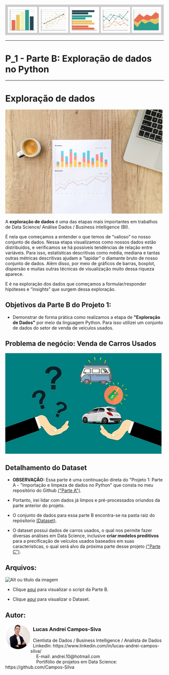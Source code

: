 ![Alt ou título da imagem](https://raw.githubusercontent.com/Campos-Silva/Projeto_01_Parte_B_Exploracao_de_dados_no_Python/main/exploracao_de_dados_v_2.png)

________________________________________________________________________________________________________________________________________________


# P_1 - Parte B: Exploração de dados no Python

________________________________________________________________________________________________________________________________________________


# Exploração de dados

 <left>
<img src="https://raw.githubusercontent.com/Campos-Silva/Projeto_01_Parte_B_Exploracao_de_dados_no_Python/main/exploracao_5.jpg" width="500" />
</left>

 A **exploração de dados** é uma das etapas mais importantes em trabalhos de Data Science/ Análise Dados / Business intelligence (BI).


 

 É nela que começamos a entender o que temos de “valioso” no nosso conjunto de dados. Nessa etapa visualizamos como nossos dados estão distribuídos, e verificamos se há possíveis tendências de relação entre variáveis. Para isso, estatísticas descritivas como média, mediana e tantas outras métricas descritivas ajudam a “lapidar” o diamante bruto de nosso conjunto de dados. Além disso, por meio de gráficos de barras, boxplot, dispersão e muitas outras técnicas de visualização muito dessa riqueza aparece.



E é na exploração dos dados que começamos a formular/responder hipóteses e “insights” que surgem dessa exploração.


## Objetivos da Parte B do Projeto 1:

-  Demonstrar de forma prática como realizamos a etapa de **"Exploração de Dados"** por meio da linguagem Python. Para isso utilizei um conjunto de dados do setor de venda de veículos usados.

## Problema de negócio: Venda de Carros Usados

![Alt ou título da imagem](https://raw.githubusercontent.com/Campos-Silva/Projeto_1_Precificacao_de_Veiculos_Usados/main/comprar_carro_duvida_c.png)

## Detalhamento do Dataset

- **OBSERVAÇÃO:** Essa parte é uma continuação direta do "Projeto 1: Parte A - "Importação e limpeza de dados no Python" que consta no meu repositório do Github [("Parte A")](https://github.com/Campos-Silva/Projeto-01-Importacao-e-limpeza-de-dados-no-Python).

- Portanto, irei lidar com dados já limpos e pré-processados oriundos da parte anterior do projeto.


- O conjunto de dados para essa parte B encontra-se na pasta raiz do repósitorio [(Dataset)](https://github.com/Campos-Silva/Projeto_01_Parte_B_Exploracao_de_dados_no_Python/blob/main/carros_formatado.csv).

- O dataset possui dados de carros usados, o qual nos permite fazer diversas análises em Data Science, inclusive **criar modelos preditivos** para a precificação de veículos usados baseados em suas caracteristicas, o qual será alvo da próxima parte desse projeto [("Parte C")](https://github.com/Campos-Silva/Projeto_01_Parte_C_Modelos_de_Machine_Learning_no_Python).

## Arquivos:

![Alt ou título da imagem](https://github.com/Campos-Silva/Projeto_01_Parte_A_Importacao-e-limpeza-de-dados-no-Python/blob/main/icones_v_1.png)

- Clique [aqui](https://github.com/Campos-Silva/Projeto_01_Parte_B_Exploracao_de_dados_no_Python/blob/main/Projeto_1_Parte_B_Exploracao_de_dados_no_Python.ipynb) para visualizar o script da Parte B.

- Clique [aqui](https://github.com/Campos-Silva/Projeto_02_Exploracao_de_dados_no_Python/blob/main/carros_formatado.csv) para visualizar o Dataset.
## Autor:

<img  src="https://raw.githubusercontent.com/Campos-Silva/Campos-Silva/main/perfil_lucas_andrei_campos_silva.png" width="80" alt="cognitiveclass.ai logo" align="left" /> 

### &nbsp;&nbsp;Lucas Andrei Campos-Siva

<p>
&nbsp;&nbsp;Cientista de Dados / Business Intelligence / Analista de Dados<br/>
&nbsp;&nbsp;LinkedIn: https://www.linkedin.com/in/lucas-andrei-campos-silva/<br/>
&nbsp;&nbsp;&nbsp;&nbsp;&nbsp;&nbsp;&nbsp;&nbsp;&nbsp;&nbsp;&nbsp;&nbsp;&nbsp;&nbsp;&nbsp;&nbsp;&nbsp;&nbsp;&nbsp;&nbsp;&nbsp;&nbsp;&nbsp;&nbsp;&nbsp;E-mail: andrei.10@hotmail.com<br/>
&nbsp;&nbsp;&nbsp;&nbsp;&nbsp;&nbsp;&nbsp;&nbsp;&nbsp;&nbsp;&nbsp;&nbsp;&nbsp;&nbsp;&nbsp;&nbsp;&nbsp;&nbsp;&nbsp;&nbsp;&nbsp;&nbsp;&nbsp;&nbsp;&nbsp;Portifólio de projetos em Data Science: https://github.com/Campos-Silva
</p>
